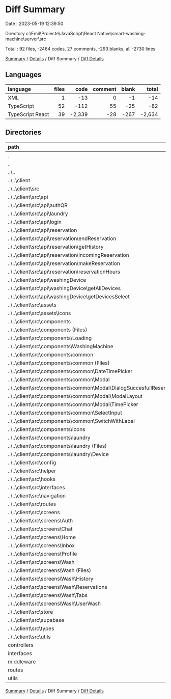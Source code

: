 # Diff Summary

Date : 2023-05-19 12:39:50

Directory c:\\Emil\\Proiecte\\JavaScript\\React Native\\smart-washing-machine\\server\\src

Total : 92 files,  -2464 codes, 27 comments, -293 blanks, all -2730 lines

[Summary](results.md) / [Details](details.md) / Diff Summary / [Diff Details](diff-details.md)

## Languages
| language | files | code | comment | blank | total |
| :--- | ---: | ---: | ---: | ---: | ---: |
| XML | 1 | -13 | 0 | -1 | -14 |
| TypeScript | 52 | -112 | 55 | -25 | -82 |
| TypeScript React | 39 | -2,339 | -28 | -267 | -2,634 |

## Directories
| path | files | code | comment | blank | total |
| :--- | ---: | ---: | ---: | ---: | ---: |
| . | 92 | -2,464 | 27 | -293 | -2,730 |
| .. | 80 | -2,987 | -38 | -391 | -3,416 |
| ..\\.. | 80 | -2,987 | -38 | -391 | -3,416 |
| ..\\..\\client | 80 | -2,987 | -38 | -391 | -3,416 |
| ..\\..\\client\\src | 80 | -2,987 | -38 | -391 | -3,416 |
| ..\\..\\client\\src\\api | 23 | -426 | -2 | -67 | -495 |
| ..\\..\\client\\src\\api\\authQR | 3 | -50 | 0 | -6 | -56 |
| ..\\..\\client\\src\\api\\laundry | 2 | -41 | 0 | -9 | -50 |
| ..\\..\\client\\src\\api\\login | 2 | -35 | 0 | -7 | -42 |
| ..\\..\\client\\src\\api\\reservation | 10 | -201 | -1 | -30 | -232 |
| ..\\..\\client\\src\\api\\reservation\\endReservation | 2 | -45 | 0 | -6 | -51 |
| ..\\..\\client\\src\\api\\reservation\\getHistory | 2 | -37 | 0 | -6 | -43 |
| ..\\..\\client\\src\\api\\reservation\\incomingReservation | 2 | -34 | -1 | -4 | -39 |
| ..\\..\\client\\src\\api\\reservation\\makeReservation | 2 | -36 | 0 | -7 | -43 |
| ..\\..\\client\\src\\api\\reservation\\reservationHours | 2 | -49 | 0 | -7 | -56 |
| ..\\..\\client\\src\\api\\washingDevice | 6 | -99 | -1 | -15 | -115 |
| ..\\..\\client\\src\\api\\washingDevice\\getAllDevices | 3 | -44 | -1 | -7 | -52 |
| ..\\..\\client\\src\\api\\washingDevice\\getDevicesSelect | 3 | -55 | 0 | -8 | -63 |
| ..\\..\\client\\src\\assets | 1 | -13 | 0 | -1 | -14 |
| ..\\..\\client\\src\\assets\\icons | 1 | -13 | 0 | -1 | -14 |
| ..\\..\\client\\src\\components | 18 | -899 | -10 | -108 | -1,017 |
| ..\\..\\client\\src\\components (Files) | 1 | -41 | 0 | -5 | -46 |
| ..\\..\\client\\src\\components\\Loading | 1 | -25 | 0 | -3 | -28 |
| ..\\..\\client\\src\\components\\WashingMachine | 2 | -46 | 0 | -7 | -53 |
| ..\\..\\client\\src\\components\\common | 10 | -577 | -9 | -71 | -657 |
| ..\\..\\client\\src\\components\\common (Files) | 1 | -67 | 0 | -7 | -74 |
| ..\\..\\client\\src\\components\\common\\DateTimePicker | 1 | -34 | -1 | -8 | -43 |
| ..\\..\\client\\src\\components\\common\\Modal | 5 | -340 | -8 | -38 | -386 |
| ..\\..\\client\\src\\components\\common\\Modal\\DialogSuccesfullReservation | 1 | -70 | -3 | -14 | -87 |
| ..\\..\\client\\src\\components\\common\\Modal\\ModalLayout | 2 | -53 | 0 | -4 | -57 |
| ..\\..\\client\\src\\components\\common\\Modal\\TimePicker | 2 | -217 | -5 | -20 | -242 |
| ..\\..\\client\\src\\components\\common\\SelectInput | 2 | -100 | 0 | -12 | -112 |
| ..\\..\\client\\src\\components\\common\\SwitchWithLabel | 1 | -36 | 0 | -6 | -42 |
| ..\\..\\client\\src\\components\\icons | 1 | -30 | 0 | -2 | -32 |
| ..\\..\\client\\src\\components\\laundry | 3 | -180 | -1 | -20 | -201 |
| ..\\..\\client\\src\\components\\laundry (Files) | 1 | -54 | 0 | -7 | -61 |
| ..\\..\\client\\src\\components\\laundry\\Device | 2 | -126 | -1 | -13 | -140 |
| ..\\..\\client\\src\\config | 1 | -7 | 0 | -2 | -9 |
| ..\\..\\client\\src\\helper | 1 | -8 | 0 | -4 | -12 |
| ..\\..\\client\\src\\hooks | 1 | -32 | 0 | -5 | -37 |
| ..\\..\\client\\src\\interfaces | 1 | -33 | 0 | -7 | -40 |
| ..\\..\\client\\src\\navigation | 2 | -193 | 0 | -17 | -210 |
| ..\\..\\client\\src\\routes | 1 | -5 | 0 | -2 | -7 |
| ..\\..\\client\\src\\screens | 22 | -1,217 | -18 | -157 | -1,392 |
| ..\\..\\client\\src\\screens\\Auth | 3 | -186 | -2 | -19 | -207 |
| ..\\..\\client\\src\\screens\\Chat | 2 | -25 | 0 | -7 | -32 |
| ..\\..\\client\\src\\screens\\Home | 2 | -138 | 0 | -14 | -152 |
| ..\\..\\client\\src\\screens\\Inbox | 2 | -21 | 0 | -8 | -29 |
| ..\\..\\client\\src\\screens\\Profile | 3 | -67 | 0 | -16 | -83 |
| ..\\..\\client\\src\\screens\\Wash | 10 | -780 | -16 | -93 | -889 |
| ..\\..\\client\\src\\screens\\Wash (Files) | 1 | -20 | 0 | -6 | -26 |
| ..\\..\\client\\src\\screens\\Wash\\History | 2 | -84 | 0 | -7 | -91 |
| ..\\..\\client\\src\\screens\\Wash\\Reservations | 3 | -266 | -1 | -31 | -298 |
| ..\\..\\client\\src\\screens\\Wash\\Tabs | 2 | -182 | -10 | -21 | -213 |
| ..\\..\\client\\src\\screens\\Wash\\UserWash | 2 | -228 | -5 | -28 | -261 |
| ..\\..\\client\\src\\store | 4 | -107 | 0 | -14 | -121 |
| ..\\..\\client\\src\\supabase | 1 | -5 | 0 | -2 | -7 |
| ..\\..\\client\\src\\types | 3 | -19 | 0 | -2 | -21 |
| ..\\..\\client\\src\\utils | 1 | -23 | -8 | -3 | -34 |
| controllers | 5 | 279 | 33 | 57 | 369 |
| interfaces | 1 | 18 | 0 | 2 | 20 |
| middleware | 1 | 48 | 0 | 4 | 52 |
| routes | 1 | 21 | 0 | 2 | 23 |
| utils | 4 | 157 | 32 | 33 | 222 |

[Summary](results.md) / [Details](details.md) / Diff Summary / [Diff Details](diff-details.md)